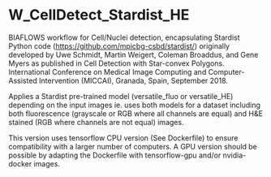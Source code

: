 # W_CellDetect_Stardist_HE
BIAFLOWS workflow for Cell/Nuclei detection, encapsulating Stardist Python code (https://github.com/mpicbg-csbd/stardist/) originally developed by Uwe Schmidt, Martin Weigert, Coleman Broaddus, and Gene Myers as published in Cell Detection with Star-convex Polygons. International Conference on Medical Image Computing and Computer-Assisted Intervention (MICCAI), Granada, Spain, September 2018.

Applies a Stardist pre-trained model (versatile_fluo or versatile_HE) depending on the input images ie. uses both models for a dataset including both fluorescence (grayscale or RGB where all channels are equal) and H&E stained (RGB where channels are not equal) images.

This version uses tensorflow CPU version (See Dockerfile) to ensure compatibility with a larger number of computers. A GPU version should be possible by adapting the Dockerfile with tensorflow-gpu and/or nvidia-docker images.
